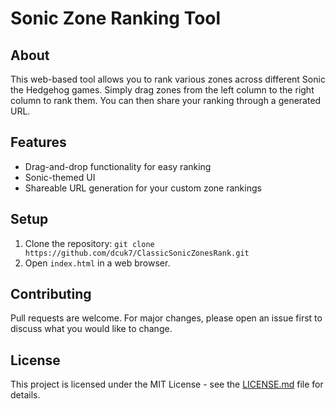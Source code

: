 # Sonic Zone Ranking Tool

## About
This web-based tool allows you to rank various zones across different Sonic the Hedgehog games. Simply drag zones from the left column to the right column to rank them. You can then share your ranking through a generated URL.

## Features
- Drag-and-drop functionality for easy ranking
- Sonic-themed UI
- Shareable URL generation for your custom zone rankings

## Setup
1. Clone the repository: `git clone https://github.com/dcuk7/ClassicSonicZonesRank.git`
2. Open `index.html` in a web browser.

## Contributing
Pull requests are welcome. For major changes, please open an issue first to discuss what you would like to change.

## License
This project is licensed under the MIT License - see the [LICENSE.md](LICENSE.md) file for details.
